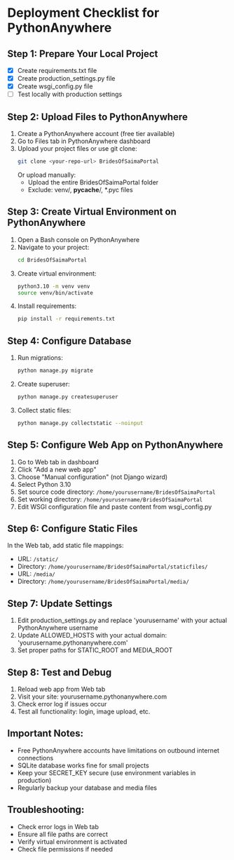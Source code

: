 # Deployment Checklist for PythonAnywhere

## Step 1: Prepare Your Local Project
- [x] Create requirements.txt file
- [x] Create production_settings.py file  
- [x] Create wsgi_config.py file
- [ ] Test locally with production settings

## Step 2: Upload Files to PythonAnywhere
1. Create a PythonAnywhere account (free tier available)
2. Go to Files tab in PythonAnywhere dashboard
3. Upload your project files or use git clone:
   ```bash
   git clone <your-repo-url> BridesOfSaimaPortal
   ```
   Or upload manually:
   - Upload the entire BridesOfSaimaPortal folder
   - Exclude: venv/, __pycache__/, *.pyc files

## Step 3: Create Virtual Environment on PythonAnywhere
1. Open a Bash console on PythonAnywhere
2. Navigate to your project:
   ```bash
   cd BridesOfSaimaPortal
   ```
3. Create virtual environment:
   ```bash
   python3.10 -m venv venv
   source venv/bin/activate
   ```
4. Install requirements:
   ```bash
   pip install -r requirements.txt
   ```

## Step 4: Configure Database
1. Run migrations:
   ```bash
   python manage.py migrate
   ```
2. Create superuser:
   ```bash
   python manage.py createsuperuser
   ```
3. Collect static files:
   ```bash
   python manage.py collectstatic --noinput
   ```

## Step 5: Configure Web App on PythonAnywhere
1. Go to Web tab in dashboard
2. Click "Add a new web app"
3. Choose "Manual configuration" (not Django wizard)
4. Select Python 3.10
5. Set source code directory: `/home/yourusername/BridesOfSaimaPortal`
6. Set working directory: `/home/yourusername/BridesOfSaimaPortal`
7. Edit WSGI configuration file and paste content from wsgi_config.py

## Step 6: Configure Static Files
In the Web tab, add static file mappings:
- URL: `/static/`
- Directory: `/home/yourusername/BridesOfSaimaPortal/staticfiles/`
- URL: `/media/`
- Directory: `/home/yourusername/BridesOfSaimaPortal/media/`

## Step 7: Update Settings
1. Edit production_settings.py and replace 'yourusername' with your actual PythonAnywhere username
2. Update ALLOWED_HOSTS with your actual domain: 'yourusername.pythonanywhere.com'
3. Set proper paths for STATIC_ROOT and MEDIA_ROOT

## Step 8: Test and Debug
1. Reload web app from Web tab
2. Visit your site: yourusername.pythonanywhere.com
3. Check error log if issues occur
4. Test all functionality: login, image upload, etc.

## Important Notes:
- Free PythonAnywhere accounts have limitations on outbound internet connections
- SQLite database works fine for small projects
- Keep your SECRET_KEY secure (use environment variables in production)
- Regularly backup your database and media files

## Troubleshooting:
- Check error logs in Web tab
- Ensure all file paths are correct
- Verify virtual environment is activated
- Check file permissions if needed